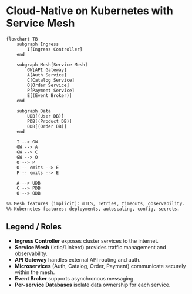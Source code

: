 # Cloud-Native on Kubernetes with Service Mesh

```mermaid
flowchart TB
    subgraph Ingress
        I[Ingress Controller]
    end

    subgraph Mesh[Service Mesh]
        GW[API Gateway]
        A[Auth Service]
        C[Catalog Service]
        O[Order Service]
        P[Payment Service]
        E[(Event Broker)]
    end

    subgraph Data
        UDB[(User DB)]
        PDB[(Product DB)]
        ODB[(Order DB)]
    end

    I --> GW
    GW --> A
    GW --> C
    GW --> O
    O --> P
    O -- emits --> E
    P -- emits --> E

    A --> UDB
    C --> PDB
    O --> ODB

%% Mesh features (implicit): mTLS, retries, timeouts, observability.
%% Kubernetes features: deployments, autoscaling, config, secrets.
```

## Legend / Roles

- **Ingress Controller** exposes cluster services to the internet.
- **Service Mesh** (Istio/Linkerd) provides traffic management and observability.
- **API Gateway** handles external API routing and auth.
- **Microservices** (Auth, Catalog, Order, Payment) communicate securely within the mesh.
- **Event Broker** supports asynchronous messaging.
- **Per-service Databases** isolate data ownership for each service.
